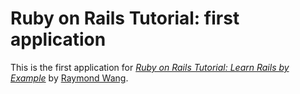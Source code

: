 # Ruby on Rails Tutorial: first application

This is the first application for [*Ruby on Rails Tutorial: Learn Rails by Example*](http://railstutorial.org/) by [Raymond Wang](http://www.polarmount.com).